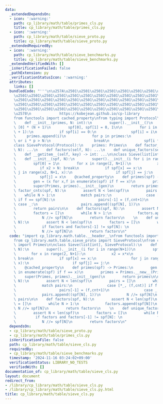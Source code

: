 ```yaml
---
data:
  _extendedDependsOn:
  - icon: ':warning:'
    path: cp_library/math/table/primes_cls.py
    title: cp_library/math/table/primes_cls.py
  - icon: ':warning:'
    path: cp_library/math/table/sieve_proto.py
    title: cp_library/math/table/sieve_proto.py
  _extendedRequiredBy:
  - icon: ':warning:'
    path: cp_library/math/table/sieve_benchmarks.py
    title: cp_library/math/table/sieve_benchmarks.py
  _extendedVerifiedWith: []
  _isVerificationFailed: false
  _pathExtension: py
  _verificationStatusIcon: ':warning:'
  attributes:
    links: []
  bundledCode: "'''\n\u257A\u2501\u2501\u2501\u2501\u2501\u2501\u2501\u2501\u2501\u2501\
    \u2501\u2501\u2501\u2501\u2501\u2501\u2501\u2501\u2501\u2501\u2501\u2501\u2501\
    \u2501\u2501\u2501\u2501\u2501\u2501\u2501\u2501\u2501\u2501\u2501\u2501\u2501\
    \u2501\u2501\u2501\u2501\u2501\u2501\u2501\u2501\u2501\u2501\u2501\u2501\u2501\
    \u2501\u2501\u2501\u2501\u2501\u2501\u2501\u2501\u2501\u2501\u2501\u2501\u2501\
    \u2578\n             https://kobejean.github.io/cp-library               \n'''\n\
    from functools import cached_property\nfrom typing import Protocol\n\nclass Primes(list):\n\
    \    def __init__(primes, N: int):\n        super().__init__()\n        spf =\
    \ [0] * (N + 1)\n        spf[0], spf[1] = 0, 1\n\n        for i in range(2, N\
    \ + 1):\n            if spf[i] == 0:\n                spf[i] = i\n           \
    \     primes.append(i)\n            for p in primes:\n                if p > spf[i]\
    \ or i * p > N:\n                    break\n                spf[i * p] = p\n\n\
    class SieveProtocol(Protocol):\n    primes: Primes\n    def factor_cnts(self,\
    \ N): ...\n    def factors(self, N): ...\n    def unique_factors(self, N): ...\n\
    \    def __getitem__(self, key) -> int: ...\n\nclass Sieve(list[int], SieveProtocol):\n\
    \    def __init__(spf, N):\n        super().__init__(i for i in range(N+1))\n\
    \        spf[0] = 1\n        for x in range(2, N+1):\n            x2 = x*x\n \
    \           if x2 > N: break\n            if spf[x] == x:\n                for\
    \ j in range(x2, N+1, x):\n                    if spf[j] == j:\n             \
    \           spf[j] = x\n    @cached_property\n    def primes(spf) -> Primes:\n\
    \        gen = (x for x,f in enumerate(spf) if f == x)\n        primes = Primes.__new__(Primes)\n\
    \        super(Primes, primes).__init__(gen)\n        return primes\n\n    def\
    \ factor_cnts(spf, N):\n        assert N < len(spf)\n        pairs = []\n    \
    \    while N > 1:\n            match pairs:\n                case [*_, (f,cnt)]\
    \ if f == spf[N]:\n                    pairs[-1] = (f,cnt+1)\n               \
    \ case _:\n                    pairs.append((spf[N], 1))\n            N //= spf[N]\n\
    \        return pairs\n\n    def factors(spf, N):\n        assert N < len(spf)\n\
    \        factors = []\n        while N > 1:\n            factors.append(spf[N])\n\
    \            N //= spf[N]\n        return factors\n    \n    def unique_factors(spf,\
    \ N):\n        assert N < len(spf)\n        factors = []\n        while N > 1:\n\
    \            if factors and factors[-1] != spf[N]: \n                factors.append(spf[N])\n\
    \            N //= spf[N]\n        return factors\n"
  code: "import cp_library.math.table.__header__\nfrom functools import cached_property\n\
    from cp_library.math.table.sieve_proto import SieveProtocol\nfrom cp_library.math.table.primes_cls\
    \ import Primes\n\nclass Sieve(list[int], SieveProtocol):\n    def __init__(spf,\
    \ N):\n        super().__init__(i for i in range(N+1))\n        spf[0] = 1\n \
    \       for x in range(2, N+1):\n            x2 = x*x\n            if x2 > N:\
    \ break\n            if spf[x] == x:\n                for j in range(x2, N+1,\
    \ x):\n                    if spf[j] == j:\n                        spf[j] = x\n\
    \    @cached_property\n    def primes(spf) -> Primes:\n        gen = (x for x,f\
    \ in enumerate(spf) if f == x)\n        primes = Primes.__new__(Primes)\n    \
    \    super(Primes, primes).__init__(gen)\n        return primes\n\n    def factor_cnts(spf,\
    \ N):\n        assert N < len(spf)\n        pairs = []\n        while N > 1:\n\
    \            match pairs:\n                case [*_, (f,cnt)] if f == spf[N]:\n\
    \                    pairs[-1] = (f,cnt+1)\n                case _:\n        \
    \            pairs.append((spf[N], 1))\n            N //= spf[N]\n        return\
    \ pairs\n\n    def factors(spf, N):\n        assert N < len(spf)\n        factors\
    \ = []\n        while N > 1:\n            factors.append(spf[N])\n           \
    \ N //= spf[N]\n        return factors\n    \n    def unique_factors(spf, N):\n\
    \        assert N < len(spf)\n        factors = []\n        while N > 1:\n   \
    \         if factors and factors[-1] != spf[N]: \n                factors.append(spf[N])\n\
    \            N //= spf[N]\n        return factors\n"
  dependsOn:
  - cp_library/math/table/sieve_proto.py
  - cp_library/math/table/primes_cls.py
  isVerificationFile: false
  path: cp_library/math/table/sieve_cls.py
  requiredBy:
  - cp_library/math/table/sieve_benchmarks.py
  timestamp: '2024-11-16 03:24:02+09:00'
  verificationStatus: LIBRARY_NO_TESTS
  verifiedWith: []
documentation_of: cp_library/math/table/sieve_cls.py
layout: document
redirect_from:
- /library/cp_library/math/table/sieve_cls.py
- /library/cp_library/math/table/sieve_cls.py.html
title: cp_library/math/table/sieve_cls.py
---
```

